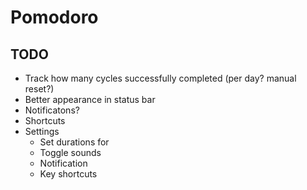 # Pomodoro

## TODO

- Track how many cycles successfully completed (per day? manual reset?)
- Better appearance in status bar
- Notificatons?
- Shortcuts
- Settings
	- Set durations for 
	- Toggle sounds
	- Notification
	- Key shortcuts
